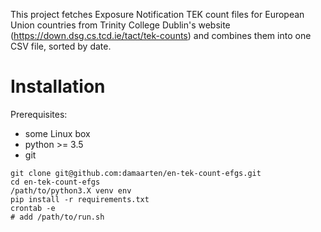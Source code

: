 This project fetches Exposure Notification TEK count files for European Union countries from
Trinity College Dublin's website (https://down.dsg.cs.tcd.ie/tact/tek-counts) and combines
them into one CSV file, sorted by date.

# Installation
Prerequisites:
* some Linux box
* python >= 3.5
* git

```
git clone git@github.com:damaarten/en-tek-count-efgs.git
cd en-tek-count-efgs
/path/to/python3.X venv env
pip install -r requirements.txt
crontab -e
# add /path/to/run.sh
```    
